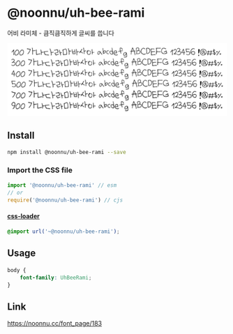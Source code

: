 # @noonnu/uh-bee-rami

어비 라미체 - 큼직큼직하게 글씨를 씁니다

![example](./example.png)

## Install

```bash
npm install @noonnu/uh-bee-rami --save
```

### Import the CSS file

```js
import '@noonnu/uh-bee-rami' // esm
// or
require('@noonnu/uh-bee-rami') // cjs
```

#### [css-loader](https://github.com/webpack-contrib/css-loader)

```css
@import url('~@noonnu/uh-bee-rami');
```

## Usage

```css
body {
    font-family: UhBeeRami;
}
```

## Link

https://noonnu.cc/font_page/183

